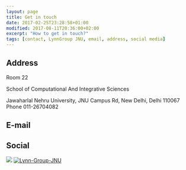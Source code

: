 ```yaml
---
layout: page
title: Get in touch
date: 2017-02-25T23:28:58+01:00
modified: 2017-08-11T20:36:00+02:00
excerpt: "How to get in touch?"
tags: [contact, LynnGroup JNU, email, address, social media]
---
```


## Address

Room 22

School of Computational And Integrative Sciences

Jawaharlal Nehru University, JNU Campus Rd, New Delhi, Delhi 110067
Phone 011-26704082


## E-mail


## Social 

[<img src="https://img.shields.io/badge/LinkedIn-blue?style=flat&logo=linkedin&labelColor=black"/>](https://www.linkedin.com/in//)
[<img src="https://img.shields.io/badge/GitHub-black?style=flat&logo=github" alt="Lynn-Group-JNU"/>](https://github.com/Lynn-Group-JNU)

 

